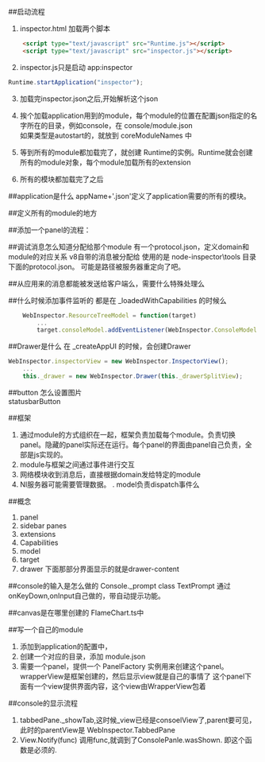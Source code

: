 
##启动流程
1. inspector.html 加载两个脚本
```html
    <script type="text/javascript" src="Runtime.js"></script>
    <script type="text/javascript" src="inspector.js"></script>
```
2. inspector.js只是启动 app:inspector
``` javascript
Runtime.startApplication("inspector");
```
3. 加载完inspector.json之后,开始解析这个json
4. 挨个加载application用到的module，每个module的位置在配置json指定的名字所在的目录，例如console，在 console/module.json  
    如果类型是autostart的，就放到 coreModuleNames 中
5. 等到所有的module都加载完了，就创建 Runtime的实例。Runtime就会创建所有的module对象，每个module加载所有的extension

6. 所有的模块都加载完了之后
    
##application是什么
appName+'.json'定义了application需要的所有的模块。

##定义所有的module的地方

##添加一个panel的流程：

##调试消息怎么知道分配给那个module
有一个protocol.json，定义domain和module的对应关系
v8自带的消息被分配给
使用的是 node-inspector\tools 目录下面的protocol.json。 可能是路径被服务器重定向了吧。

##从应用来的消息都能被发送给客户端么，需要什么特殊处理么

##什么时候添加事件监听的
都是在  _loadedWithCapabilities 的时候么  
```javascript
    WebInspector.ResourceTreeModel = function(target)
        ...
        target.consoleModel.addEventListener(WebInspector.ConsoleModel.Events.MessageAdded, this._consoleMessageAdded, this);
```
##Drawer是什么
在 _createAppUI 的时候，会创建Drawer
```javascript
WebInspector.inspectorView = new WebInspector.InspectorView();
    ...
    this._drawer = new WebInspector.Drawer(this._drawerSplitView);
```

##button
怎么设置图片  
statusbarButton


##框架
1. 通过module的方式组织在一起，框架负责加载每个module。负责切换panel。隐藏的panel实际还在运行。每个panel的界面由panel自己负责，全部是js实现的。
2. module与框架之间通过事件进行交互
3. 网络模块收到消息后，直接根据domain发给特定的module
4. NI服务器可能需要管理数据。
. model负责dispatch事件么

##概念
1. panel
2. sidebar panes
3. extensions
4. Capabilities
5. model
6. target
6. drawer 
下面那部分界面显示的就是drawer-content

##console的输入是怎么做的
Console._prompt 
class TextPrompt
通过 onKeyDown,onInput自己做的，带自动提示功能。

##canvas是在哪里创建的
FlameChart.ts中

##写一个自己的module
1. 添加到application的配置中，
2. 创建一个对应的目录，添加 module.json
1. 需要一个panel，提供一个 PanelFactory 实例用来创建这个panel。
    wrapperView是框架创建的，然后显示view就是自己的事情了
    这个panel下面有一个view提供界面内容，这个view由WrapperView包着
    
##console的显示流程
1. tabbedPane._showTab,这时候_view已经是consoelView了,parent要可见，此时的parentView是 WebInspector.TabbedPane
2. View.Notify(func)   调用func,就调到了ConsolePanle.wasShown. 即这个函数是必须的.
